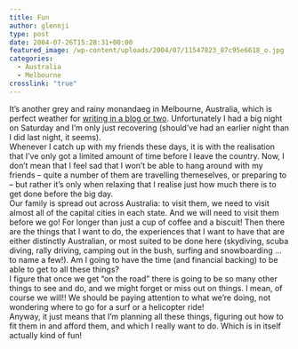 ```yaml
---
title: Fun
author: glennji
type: post
date: 2004-07-26T15:28:31+00:00
featured_image: /wp-content/uploads/2004/07/11547823_87c95e6618_o.jpg
categories:
  - Australia
  - Melbourne
crosslink: "true"
---
```

<div class="post">
  <div class="post-body">
    It&#8217;s another grey and rainy monandaeg in Melbourne, Australia, which is perfect weather for <a href="https://web.archive.org/web/20050126062618/http://robothead.blogspot.com/2004/07/another-drizzly-day.html">writing in a blog or two</a>. Unfortunately I had a big night on Saturday and I&#8217;m only just recovering (should&#8217;ve had an earlier night than I did last night, it seems).<br /> Whenever I catch up with my friends these days, it is with the realisation that I&#8217;ve only got a limited amount of time before I leave the country. Now, I don&#8217;t mean that I feel sad that I won&#8217;t be able to hang around with my friends &#8211; quite a number of them are travelling themeselves, or preparing to &#8211; but rather it&#8217;s only when relaxing that I realise just how much there is to get done before the big day.<br /> Our family is spread out across Australia: to visit them, we need to visit almost all of the capital cities in each state. And we will need to visit them before we go! For longer than just a cup of coffee and a biscuit! Then there are the things that I want to do, the experiences that I want to have that are either distinctly Australian, or most suited to be done here (skydiving, scuba diving, rally driving, camping out in the bush, surfing and snowboarding &#8230; to name a few!). Am I going to have the time (and financial backing) to be able to get to all these things?<br /> I figure that once we get &#8220;on the road&#8221; there is going to be so many other things to see and do, and we might forget or miss out on things. I mean, of course we will!! We should be paying attention to what we&#8217;re doing, not wondering where to go for a surf or a helicopter ride!<br /> Anyway, it just means that I&#8217;m planning all these things, figuring out how to fit them in and afford them, and which I really want to do. Which is in itself actually kind of fun!
  </div>
</div>
